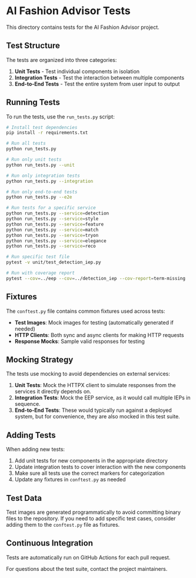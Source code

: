 # AI Fashion Advisor Tests

This directory contains tests for the AI Fashion Advisor project.

## Test Structure

The tests are organized into three categories:

1. **Unit Tests** - Test individual components in isolation
2. **Integration Tests** - Test the interaction between multiple components
3. **End-to-End Tests** - Test the entire system from user input to output

## Running Tests

To run the tests, use the `run_tests.py` script:

```bash
# Install test dependencies
pip install -r requirements.txt

# Run all tests
python run_tests.py

# Run only unit tests
python run_tests.py --unit

# Run only integration tests
python run_tests.py --integration

# Run only end-to-end tests
python run_tests.py --e2e

# Run tests for a specific service
python run_tests.py --service=detection
python run_tests.py --service=style
python run_tests.py --service=feature
python run_tests.py --service=match
python run_tests.py --service=tryon
python run_tests.py --service=elegance
python run_tests.py --service=reco

# Run specific test file
pytest -v unit/test_detection_iep.py

# Run with coverage report
pytest --cov=../eep --cov=../detection_iep --cov-report=term-missing
```

## Fixtures

The `conftest.py` file contains common fixtures used across tests:

- **Test Images**: Mock images for testing (automatically generated if needed)
- **HTTP Clients**: Both sync and async clients for making HTTP requests
- **Response Mocks**: Sample valid responses for testing

## Mocking Strategy

The tests use mocking to avoid dependencies on external services:

1. **Unit Tests**: Mock the HTTPX client to simulate responses from the services it directly depends on.
2. **Integration Tests**: Mock the EEP service, as it would call multiple IEPs in sequence.
3. **End-to-End Tests**: These would typically run against a deployed system, but for convenience, they are also mocked in this test suite.

## Adding Tests

When adding new tests:

1. Add unit tests for new components in the appropriate directory
2. Update integration tests to cover interaction with the new components
3. Make sure all tests use the correct markers for categorization
4. Update any fixtures in `conftest.py` as needed

## Test Data

Test images are generated programmatically to avoid committing binary files to the repository. If you need to add specific test cases, consider adding them to the `conftest.py` file as fixtures.

## Continuous Integration

Tests are automatically run on GitHub Actions for each pull request.

For questions about the test suite, contact the project maintainers. 